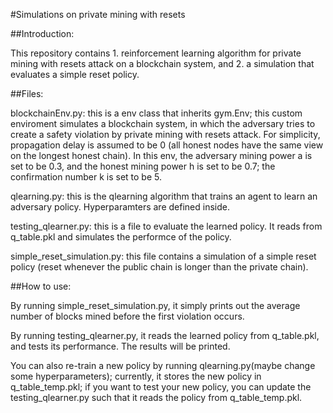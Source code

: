 #Simulations on private mining with resets

##Introduction:

This repository contains 1. reinforcement learning algorithm for private mining with resets attack on a blockchain system, and 2. a simulation that evaluates a simple reset policy.

##Files:

blockchainEnv.py: this is a env class that inherits gym.Env; this custom enviroment simulates a blockchain system, in which the adversary tries to create a safety violation by private mining with resets attack. For simplicity, propagation delay is assumed to be 0 (all honest nodes have the same view on the longest honest chain). In this env, the adversary mining power a is set to be 0.3, and the honest mining power h is set to be 0.7; the confirmation number k is set to be 5.

qlearning.py: this is the qlearning algorithm that trains an agent to learn an adversary policy. Hyperparamters are defined inside. 

testing_qlearner.py: this is a file to evaluate the learned policy. It reads from q_table.pkl and simulates the performce of the policy.

simple_reset_simulation.py: this file contains a simulation of a simple reset policy (reset whenever the public chain is longer than the private chain).

##How to use:

By running simple_reset_simulation.py, it simply prints out the average number of blocks mined before the first violation occurs.

By running testing_qlearner.py, it reads the learned policy from q_table.pkl, and tests its performance. The results will be printed.

You can also re-train a new policy by running qlearning.py(maybe change some hyperparameters); currently, it stores the new policy in q_table_temp.pkl; if you want to test your new policy, you can update the testing_qlearner.py such that it reads the policy from q_table_temp.pkl.